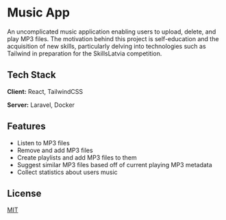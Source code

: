 
# Music App

An uncomplicated music application enabling users to upload, delete, and play MP3 files. The motivation behind this project is self-education and the acquisition of new skills, particularly delving into technologies such as Tailwind in preparation for the SkillsLatvia competition.


## Tech Stack

**Client:** React, TailwindCSS

**Server:** Laravel, Docker


## Features

- Listen to MP3 files
- Remove and add MP3 files
- Create playlists and add MP3 files to them
- Suggest similar MP3 files based off of current playing MP3 metadata
- Collect statistics about users music



## License

[MIT](https://choosealicense.com/licenses/mit/)

